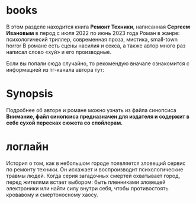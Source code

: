 # books
В этом разделе находится книга **Ремонт Техники**, написанная **Сергеем Ивановым** в перод с июля 2022 по июнь 2023 года
Роман в жанре: психологичесий триллер, современная проза, мистика, small-town horror
В романе есть сцены насилия и секса, а также автор много раз написал слово «хуй» и его производные.

Если вы попали сюда случайно, то рекомендую вначале ознакомится с информацией из тг-канала автора тут:
# Synopsis
Подробнее об авторе и романе можно узнать из файла синопсиса
**Внимание, файл синопсиса предназначен для издателя и содержит в себе сухой пересках сюжета со спойлерам.**

# логлайн
История о том, как в небольшом городе появляется зловещий сервис по ремонту техники. Он искажает и воспроизводит психологические травмы людей.
Когда серия загадочных смертей охватывает город, перед жителями встает выбором: быть пленниками зловещей электроники или найти силу внутри себя, чтобы противостоять кровавому и смертоносному хаосу.
 

